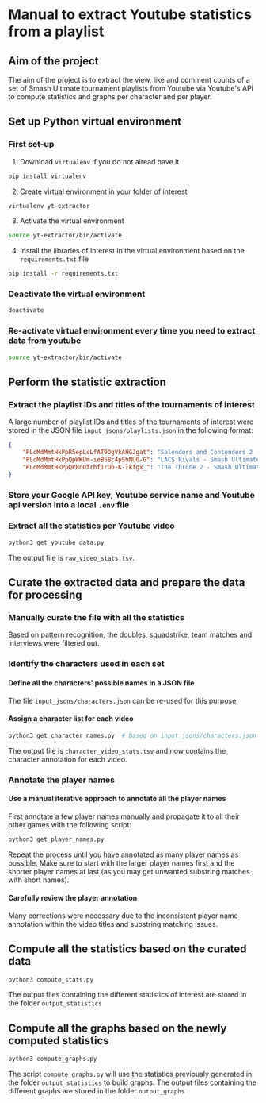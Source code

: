 # Manual to extract Youtube statistics from a playlist

## Aim of the project
The aim of the project is to extract the view, like and comment counts of a set of Smash Ultimate tournament playlists 
from Youtube via Youtube's API to compute statistics and graphs per character and per player.

## Set up Python virtual environment

### First set-up

1. Download `virtualenv` if you do not alread have it
```bash
pip install virtualenv
```
2. Create virtual environment in your folder of interest
```bash
virtualenv yt-extractor
```
3. Activate the virtual environment
```bash
source yt-extractor/bin/activate
```
4. Install the libraries of interest in the virtual environment based on the `requirements.txt` file
```bash
pip install -r requirements.txt
```

### Deactivate the virtual environment
```bash
deactivate
```

### Re-activate virtual environment every time you need to extract data from youtube
```bash
source yt-extractor/bin/activate
```

## Perform the statistic extraction

### Extract the playlist IDs and titles of the tournaments of interest
A large number of playlist IDs and titles of the tournaments of interest were stored in the JSON file `input_jsons/playlists.json` 
in the following format:
```json
{
    "PLcMdMmtHkPpR5epLsLfAT9OgVkAHGJgat": "Splendors and Contenders 2 - Smash Ultimate",
    "PLcMdMmtHkPpQpWKUm-ieB58c4pShNU0-G": "LACS Rivals - Smash Ultimate",
    "PLcMdMmtHkPpQP8nOfrhf1rUb-K-lkfgx_": "The Throne 2 - Smash Ultimate"
}
```

### Store your Google API key, Youtube service name and Youtube api version into a local `.env` file

### Extract all the statistics per Youtube video
```bash
python3 get_youtube_data.py
```
The output file is `raw_video_stats.tsv`.


## Curate the extracted data and prepare the data for processing

### Manually curate the file with all the statistics
Based on pattern recognition, the doubles, squadstrike, team matches and interviews were filtered out.

### Identify the characters used in each set

#### Define all the characters' possible names in a JSON file
The file `input_jsons/characters.json` can be re-used for this purpose.

#### Assign a character list for each video
```bash
python3 get_character_names.py  # based on input_jsons/characters.json
```
The output file is `character_video_stats.tsv` and now contains the character annotation for each video.

### Annotate the player names

#### Use a manual iterative approach to annotate all the player names
First annotate a few player names manually and propagate it to all their other games with the following script:
```bash
python3 get_player_names.py
```
Repeat the process until you have annotated as many player names as possible. Make sure to start with the larger player 
names first and the shorter player names at last (as you may get unwanted substring matches with short names).

#### Carefully review the player annotation
Many corrections were necessary due to the inconsistent player name annotation within the video titles and substring 
matching issues.


## Compute all the statistics based on the curated data
```bash
python3 compute_stats.py
```
The output files containing the different statistics of interest are stored in the folder `output_statistics`


## Compute all the graphs based on the newly computed statistics
```bash
python3 compute_graphs.py
```
The script `compute_graphs.py` will use the statistics previously generated in the folder `output_statistics` to build 
graphs. The output files containing the different graphs are stored in the folder `output_graphs`
